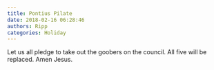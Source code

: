 ```yaml
---
title: Pontius Pilate
date: 2018-02-16 06:28:46
authors: Ripp
categories: Holiday
---
```


 Let us all pledge to take out the goobers on the council.
All five will be replaced.
Amen Jesus.